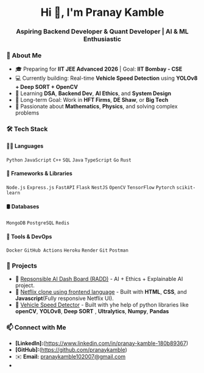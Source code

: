 <h1 align="center">Hi 👋, I'm Pranay Kamble</h1>
<h3 align="center">Aspiring Backend Developer & Quant Developer | AI & ML Enthusiastic </h3>

### 🚀 About Me

- 🎓 Preparing for **IIT JEE Advanced 2026** | Goal: **IIT Bombay - CSE**
- 💻 Currently building: Real-time **Vehicle Speed Detection** using **YOLOv8 + Deep SORT + OpenCV**
- 🌱 Learning **DSA**, **Backend Dev**, **AI Ethics**, and **System Design**
- 🎯 Long-term Goal: Work in **HFT Firms**, **DE Shaw**, or **Big Tech**
- 🧠 Passionate about **Mathematics**, **Physics**, and solving complex problems

### 🛠️ Tech Stack

#### 👨‍💻 Languages
`Python` `JavaScript` `C++` `SQL`
`Java` `TypeScript` `Go` `Rust`

#### 🚀 Frameworks & Libraries
`Node.js` `Express.js` `FastAPI` `Flask`  `NestJS` `OpenCV` `TensorFlow` `Pytorch` `scikit-learn`

#### 🛢️ Databases
`MongoDB` `PostgreSQL` `Redis`

#### 🧰 Tools & DevOps
`Docker` `GitHub Actions` `Heroku` `Render` `Git` `Postman`

### 🧩 Projects 
- 🔭 [ Repsonsible AI Dash Board (RADD)](https://github.com/Pranaykamble000/RADD) - AI + Ethics + Explainable AI project.
- 🧠 [Netflix clone using frontend language](https://github.com/Pranaykamble000/Netflix-Clone) - Built with **HTML**, **CSS**, and **Javascript**(Fully responsive Netflix UI).
- 🔎 [Vehicle Speed Detector](https://github.com/Pranaykamble000/vehicle-speed-detection) - Built with yhe help of python libraries like **openCV**, **YOLOv8**, **Deep SORT** , **Ultralytics**, **Numpy**, **Pandas**

### 📫 Connect with Me

- **[LinkedIn]:**(https://www.linkedin.com/in/pranay-kamble-180b89367)
- **[GitHub]:**(https://github.com/pranaykamble)
- ✉️ **Email:** pranaykamble102007@gmail.com
- 
